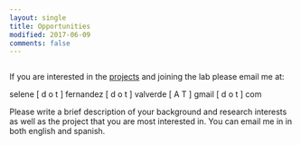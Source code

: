 ```yaml
---
layout: single
title: Opportunities
modified: 2017-06-09
comments: false
---
```


<img src="{{ site.url }}{{ site.baseurl }}/images/grupo_2017.jpg" alt="">

If you are interested in the [projects](/projects/) and joining the lab please email me at:

selene [ d o t ] fernandez [ d o t ] valverde [ A T ] gmail [ d o t ] com 

Please write a brief description of your background and research interests as well as 
the project that you are most interested in. You can email me in in both english and spanish. 
